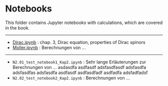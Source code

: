 # Notebooks

This folder contains Jupyter notebooks with calculations, which are covered in the book.    

----
- [Dirac.ipynb](Dirac.ipynb) : chap. 3, Dirac equation, properties of Dirac spinors
- [Moller.ipynb](N1.02_test_notebook2_Kap1.ipynb) : Berechnungen von ...
----
- `N2.01_test_notebook1_Kap2.ipynb` : Sehr lange Erläuterungen zur Berechnungen von ...   asdasdfa asdfasdf adsfasdfasdf adsfasdfa adsfasdfas adsfasdfa asdfasdf asdfasdfadf asdfadfa adsfadfadsf
- `N2.02_test_notebook2_Kap2.ipynb` : Berechnungen von ...
